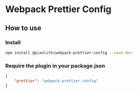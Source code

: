 # Webpack Prettier Config

## How to use

### Install

```bash
npm install @pixolith/webpack-prettier-config --save-dev
```

### Require the plugin in your package.json

```json
{
    "prettier": "webpack-prettier-config"
}
```
